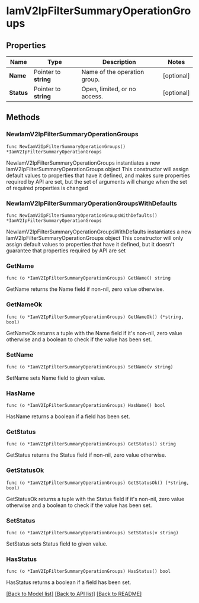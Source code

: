 # IamV2IpFilterSummaryOperationGroups

## Properties

Name | Type | Description | Notes
------------ | ------------- | ------------- | -------------
**Name** | Pointer to **string** | Name of the operation group. | [optional] 
**Status** | Pointer to **string** | Open, limited, or no access. | [optional] 

## Methods

### NewIamV2IpFilterSummaryOperationGroups

`func NewIamV2IpFilterSummaryOperationGroups() *IamV2IpFilterSummaryOperationGroups`

NewIamV2IpFilterSummaryOperationGroups instantiates a new IamV2IpFilterSummaryOperationGroups object
This constructor will assign default values to properties that have it defined,
and makes sure properties required by API are set, but the set of arguments
will change when the set of required properties is changed

### NewIamV2IpFilterSummaryOperationGroupsWithDefaults

`func NewIamV2IpFilterSummaryOperationGroupsWithDefaults() *IamV2IpFilterSummaryOperationGroups`

NewIamV2IpFilterSummaryOperationGroupsWithDefaults instantiates a new IamV2IpFilterSummaryOperationGroups object
This constructor will only assign default values to properties that have it defined,
but it doesn't guarantee that properties required by API are set

### GetName

`func (o *IamV2IpFilterSummaryOperationGroups) GetName() string`

GetName returns the Name field if non-nil, zero value otherwise.

### GetNameOk

`func (o *IamV2IpFilterSummaryOperationGroups) GetNameOk() (*string, bool)`

GetNameOk returns a tuple with the Name field if it's non-nil, zero value otherwise
and a boolean to check if the value has been set.

### SetName

`func (o *IamV2IpFilterSummaryOperationGroups) SetName(v string)`

SetName sets Name field to given value.

### HasName

`func (o *IamV2IpFilterSummaryOperationGroups) HasName() bool`

HasName returns a boolean if a field has been set.

### GetStatus

`func (o *IamV2IpFilterSummaryOperationGroups) GetStatus() string`

GetStatus returns the Status field if non-nil, zero value otherwise.

### GetStatusOk

`func (o *IamV2IpFilterSummaryOperationGroups) GetStatusOk() (*string, bool)`

GetStatusOk returns a tuple with the Status field if it's non-nil, zero value otherwise
and a boolean to check if the value has been set.

### SetStatus

`func (o *IamV2IpFilterSummaryOperationGroups) SetStatus(v string)`

SetStatus sets Status field to given value.

### HasStatus

`func (o *IamV2IpFilterSummaryOperationGroups) HasStatus() bool`

HasStatus returns a boolean if a field has been set.


[[Back to Model list]](../README.md#documentation-for-models) [[Back to API list]](../README.md#documentation-for-api-endpoints) [[Back to README]](../README.md)


